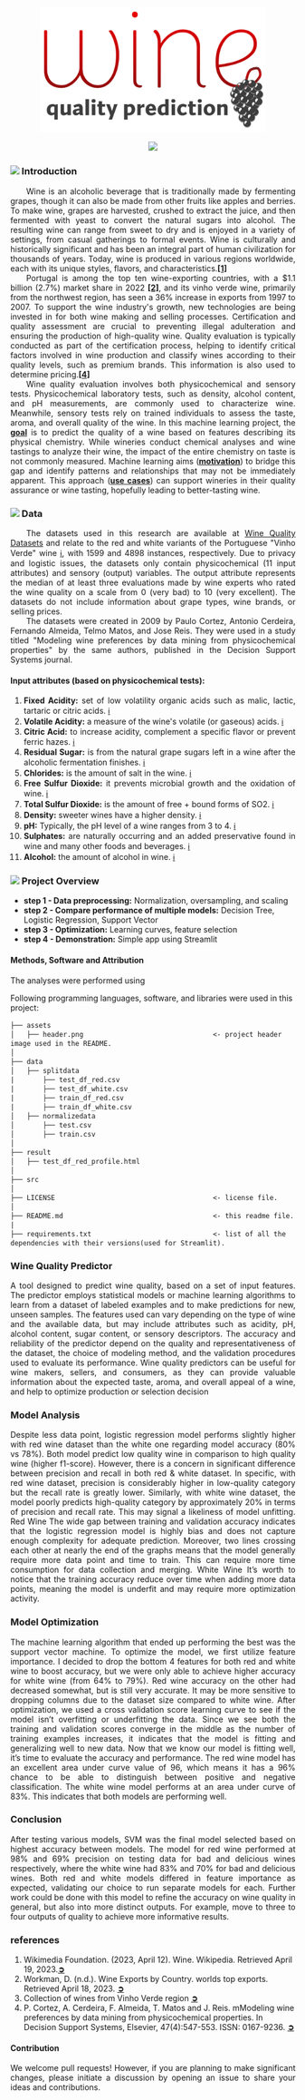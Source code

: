 <p align="center">
  <img src="https://github.com/theidari/wine_quality/blob/main/asset/header.png" width=400px>
</p>
<p align="center"><a href="https://theidari-wine-quality-appstreamlit-benjamin-1l3eqb.streamlit.app/#wine-quality-prediction"><img src="https://shields.io/badge/streamlit-Wine%20Quality%20Predictor-red?logo=streamlit&style=flat-square"></a></p>
<h3><img src="https://shields.io/badge/▁-red?&style=flat" height=15px> Introduction</h3>
<p align="justify">
&emsp;&emsp;Wine is an alcoholic beverage that is traditionally made by fermenting grapes, though it can also be made from other fruits like apples and berries. To make wine, grapes are harvested, crushed to extract the juice, and then fermented with yeast to convert the natural sugars into alcohol. The resulting wine can range from sweet to dry and is enjoyed in a variety of settings, from casual gatherings to formal events. Wine is culturally and historically significant and has been an integral part of human civilization for thousands of years. Today, wine is produced in various regions worldwide, each with its unique styles, flavors, and characteristics.<a href="https://github.com/theidari/wine_quality#references"><b>[1]</b></a><br>
&emsp;&emsp;Portugal is among the top ten wine-exporting countries, with a $1.1 billion (2.7%) market share in 2022 <a href="https://github.com/theidari/wine_quality#references"><b>[2]</b></a>,
and its vinho verde wine, primarily from the northwest region, has seen a 36% increase in exports from 1997 to 2007. To support the wine industry's growth, new technologies are being invested in for both wine making and selling processes. Certification and quality assessment are crucial to preventing illegal adulteration and ensuring the production of high-quality wine. Quality evaluation is typically conducted as part of the certification process, helping to identify critical factors involved in wine production and classify wines according to their quality levels, such as premium brands. This information is also used to determine pricing.<a href="https://github.com/theidari/wine_quality#references"><b>[4]</b></a><br>
&emsp;&emsp;Wine quality evaluation involves both physicochemical and sensory tests. Physicochemical laboratory tests, such as density, alcohol content, and pH measurements, are commonly used to characterize wine. Meanwhile, sensory tests rely on trained individuals to assess the taste, aroma, and overall quality of the wine. In this machine learning project, the <ins><b>goal</b></ins> is to predict the quality of a wine based on features describing its physical chemistry. While wineries conduct chemical analyses and wine tastings to analyze their wine, the impact of the entire chemistry on taste is not commonly measured. Machine learning aims (<ins><b>motivation</b></ins>) to bridge this gap and identify patterns and relationships that may not be immediately apparent. This approach (<ins><b>use cases</b></ins>) can support wineries in their quality assurance or wine tasting, hopefully leading to better-tasting wine.
</p>

<h3><img src="https://shields.io/badge/▁-red?&style=flat" height=15px> Data</h3>
<p align="justify">
&emsp;&emsp;The datasets used in this research are available at <a href="http://www3.dsi.uminho.pt/pcortez/wine/">Wine Quality Datasets</a> and relate to the red and white variants of the Portuguese "Vinho Verde" wine <a href="https://www.vinhoverde.pt/en/homepage">ℹ</a>, with 1599 and 4898 instances, respectively. Due to privacy and logistic issues, the datasets only contain physicochemical (11 input attributes) and sensory (output) variables. The output attribute represents the median of at least three evaluations made by wine experts who rated the wine quality on a scale from 0 (very bad) to 10 (very excellent). The datasets do not include information about grape types, wine brands, or selling prices.<br>
&emsp;&emsp;The datasets were created in 2009 by Paulo Cortez, Antonio Cerdeira, Fernando Almeida, Telmo Matos, and Jose Reis. They were used in a study titled "Modeling wine preferences by data mining from physicochemical properties" by the same authors, published in the Decision Support Systems journal.
</p>
<h4>Input attributes (based on physicochemical tests):</h4>
<ol align="justify">
<li><b>Fixed Acidity:</b> set of low volatility organic acids such as malic, lactic, tartaric or citric acids. <a href="https://sinatech.info/en/acetic-volatile-acidity-in-wine-cider-vinegars-and-juices/#:~:text=Fixed%20acidity%20corresponds%20to%20the,of%20a%20distillation%20process%3A%20formic">ℹ</a></li>
<li><b>Volatile Acidity:</b> a measure of the wine's volatile (or gaseous) acids. <a href="https://extension.psu.edu/volatile-acidity-in-wine#:~:text=What%20Is%20Volatile%20Acidity%3F,smell%20and%20taste%20of%20vinegar.">ℹ</a></li>
<li><b>Citric Acid:</b> to increase acidity, complement a specific flavor or prevent ferric hazes. <a href="https://wineserver.ucdavis.edu/industry-info/enology/methods-and-techniques/common-chemical-reagents/citric-acid#:~:text=Citric%20acid%20is%20often%20added,acid%20is%20its%20microbial%20instability.">ℹ</a></li>
<li><b>Residual Sugar:</b> is from the natural grape sugars left in a wine after the alcoholic fermentation finishes. <a href="https://whicherridge.com.au/blog/what-is-residual-sugar-in-wine/#:~:text=Sweetness%20in%20wine%20is%20called,the%20sweeter%20the%20wine%20is.">ℹ</a></li>
<li><b>Chlorides:</b> is the amount of salt in the wine. <a href="https://www.scielo.br/j/cta/a/HQsrPrPMNZYgRzSKtrjHyHh/?format=pdf&lang=en
">ℹ</a></li>
<li><b>Free Sulfur Dioxide:</b> it prevents microbial growth and the oxidation of wine. <a href="https://www.oiv.int/public/medias/7840/oiv-collective-expertise-document-so2-and-wine-a-review.pdf">ℹ</a></li>
<li><b>Total Sulfur Dioxide:</b> is the amount of free + bound forms of SO2. <a href="https://www.oiv.int/public/medias/7840/oiv-collective-expertise-document-so2-and-wine-a-review.pdf">ℹ</a></li>
<li><b>Density:</b> sweeter wines have a higher density. <a href="https://www.aqua-calc.com/page/density-table/substance/alcoholic-blank-beverage-coma-and-blank-wine-coma-and-blank-table-coma-and-blank-red-coma-and-blank-merlot">ℹ</a></li>
<li><b>pH:</b> Typically, the pH level of a wine ranges from 3 to 4. <a href="https://www.winemag.com/2019/06/19/what-is-acidity-in-wine/">ℹ</a></li>
<li><b>Sulphates:</b> are naturally occurring and an added preservative found in wine and many other foods and beverages. <a href="https://www.winedeals.com/blog/post/sulfites-in-wine-what-they-are-and-how-they-affect-you#:~:text=What%20Are%20Sulfites%20and%20Why,of%20yeast%20metabolism%20during%20fermentation.">ℹ</a></li>
<li><b>Alcohol:</b> the amount of alcohol in wine. <a href="https://winefolly.com/tips/the-lightest-to-the-strongest-wine/">ℹ</a></li>
</ol>

<h3><img src="https://shields.io/badge/▁-red?&style=flat" height=15px> Project Overview</h3>
<ul>
<li><b>step 1 - Data preprocessing:</b> Normalization, oversampling, and scaling</li> 
<li><b>step 2 - Compare performance of multiple models:</b> Decision Tree, Logistic Regression, Support Vector</li> 
<li><b>step 3 - Optimization:</b> Learning curves, feature selection</li> 
<li><b>step 4 - Demonstration:</b> Simple app using Streamlit</li> 
</ul>



<h4>Methods, Software and Attribution</h4>
The analyses were performed using 

Following programming languages, software, and libraries were used in this project:

```
├── assets
│   ├── header.png                                <- project header image used in the README.
│
├── data
│   ├── splitdata 
|       ├── test_df_red.csv                  
|       ├── test_df_white.csv                   
|       ├── train_df_red.csv                   
|       ├── train_df_white.csv                   
│   ├── normalizedata                        
│       ├── test.csv                                 
│       ├── train.csv                                
│
├── result
│   ├── test_df_red_profile.html                 
│
├── src                                    
│
├── LICENSE                                       <- license file.
│
├── README.md                                     <- this readme file.
|
├── requirements.txt                              <- list of all the dependencies with their versions(used for Streamlit).
```

<h3>Wine Quality Predictor</h3>
<p align="justify">A tool designed to predict wine quality, based on a set of input features. The predictor employs statistical models or machine learning algorithms to learn from a dataset of labeled examples and to make predictions for new, unseen samples. The features used can vary depending on the type of wine and the available data, but may include attributes such as acidity, pH, alcohol content, sugar content, or sensory descriptors. The accuracy and reliability of the predictor depend on the quality and representativeness of the dataset, the choice of modeling method, and the validation procedures used to evaluate its performance. Wine quality predictors can be useful for wine makers, sellers, and consumers, as they can provide valuable information about the expected taste, aroma, and overall appeal of a wine, and help to optimize production or selection decision</p>
<h3>Model Analysis</h3>
<p align="justify">Despite less data point, logistic regression model performs slightly higher with red wine dataset than the white one regarding model accuracy (80% vs 78%). Both model predict low quality wine in comparison to high quality wine (higher f1-score). However, there is a concern in significant difference between precision and recall in both red & white dataset. In specific, with red wine dataset, precision is considerably higher in low-quality category but the recall rate is greatly lower. Similarly, with white wine dataset, the model poorly predicts high-quality category by approximately 20% in terms of precision and recall rate. This may signal a likeliness of model unfitting.
Red Wine
The wide gap between training and validation accuracy indicates that the logistic regression model is highly bias and does not capture enough complexity for adequate prediction. Moreover, two lines crossing each other at nearly the end of the graphs means that the model generally require more data point and time to train. This can require more time consumption for data collection and merging.
White Wine
It’s worth to notice that the training accuracy reduce over time when adding more data points, meaning the model is underfit and may require more optimization activity.
</p>

<h3>Model Optimization</h3>
<p align="justify">The machine learning algorithm that ended up performing the best was the support vector machine. To optimize the model, we first utilize feature importance. I decided to drop the bottom 4 features for both red and white wine to boost accuracy, but we were only able to achieve higher accuracy for white wine (from 64% to 79%). Red wine accuracy on the other had decreased somewhat, but is still very accurate. It may be more sensitive to dropping columns due to the dataset size compared to white wine. After optimization, we used a cross validation score learning curve to see if the model isn’t overfitting or underfitting the data. Since we see both the training and validation scores converge in the middle as the number of training examples increases, it indicates that the model is fitting and generalizing well to new data. Now that we know our model is fitting well, it’s time to evaluate the accuracy and performance. The red wine model has an excellent area under curve value of 96, which means it has a 96% chance to be able to distinguish between positive and negative classification. The white wine model performs at an area under curve of 83%. This indicates that both models are performing well.</p>
<h3>Conclusion</h3>
<p align="justify">After testing various models, SVM was the final model selected based on highest accuracy between models. The model for red wine performed at 98% and 69% precision on testing data for bad and delicious wines respectively, where the white wine had 83% and 70% for bad and delicious wines. Both red and white models differed in feature importance as expected, validating our choice to run separate models for each. Further work could be done with this model to refine the accuracy on wine quality in general, but also into more distinct outputs. For example, move to three to four outputs of quality to achieve more informative results.</p>
<h3>references</h3>
<ol>
<li>Wikimedia Foundation. (2023, April 12). Wine. Wikipedia. Retrieved April 19, 2023.<a href="https://en.wikipedia.org/wiki/Wine"><b>➲</b></a></li> 
<li>Workman, D. (n.d.). Wine Exports by Country. worlds top exports. Retrieved April 18, 2023. <a href="https://www.worldstopexports.com/wine-exports-country/"><b>➲</b></a></li>
<li>Collection of wines from Vinho Verde region <a href="https://archive.ics.uci.edu/ml/datasets/wine+quality"><b>➲</b></a></li>
<li>P. Cortez, A. Cerdeira, F. Almeida, T. Matos and J. Reis. mModeling wine preferences by data mining from physicochemical properties.
In Decision Support Systems, Elsevier, 47(4):547-553. ISSN: 0167-9236. <a href="https://www.sciencedirect.com/science/article/pii/S0167923609001377?via%3Dihub"><b>➲</b></a></li>
</ol>
<h4>Contribution</h4>
<p align="justify">We welcome pull requests! However, if you are planning to make significant changes, please initiate a discussion by opening an issue to share your ideas and contributions.</p>
